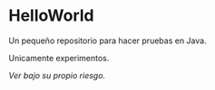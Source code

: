 # HelloWorld #

Un pequeño repositorio para hacer pruebas en Java.

Unicamente experimentos.

_Ver bajo su propio riesgo._
